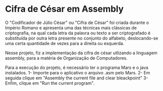 # Cifra de César em Assembly

O "Codificador de Júlio César" ou "Cifra de César" foi 
criada durante o Império Romano e apresenta uma das 
técnicas mais clássicas de criptografia, na qual cada letra 
da palavra ou texto a ser criptografado é substituída por 
outra letra presente no conjunto do alfabeto, deslocando-se uma certa quantidade de vezes para a direita ou 
esquerda.

Nesse projeto, fiz a implementação da cifra de césar utlizando a linguagem assembly, para a matéria de Organização de Computadores.

Para a execução do projeto, é necessário ter o programa Mars e o java instalados.
1- Importe para o aplicativo o arquivo .asm pelo Mars.
2- Em seguida clique em "Assembly the current file and clear bleackpoint"
3- Enfim, clique em "Run the current program".

